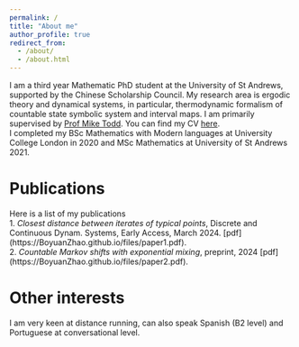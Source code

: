 ```yaml
---
permalink: /
title: "About me"
author_profile: true
redirect_from: 
  - /about/
  - /about.html
---
```


I am a third year Mathematic PhD student at the University of St Andrews, supported by the Chinese Scholarship Council. My research area is ergodic theory and dynamical systems, in particular, thermodynamic formalism of countable state symbolic system and interval maps. I am primarily supervised by [Prof Mike Todd](https://mtoddm.github.io/). You can find my CV [here](../assets/CV.pdf). <br>
I completed my BSc Mathematics with Modern languages at University College London in 2020 and MSc Mathematics at University of St Andrews 2021. 

# Publications
<p>
  Here is a list of my publications <br>
  1. <em>Closest distance between iterates of typical points</em>, Discrete and Continuous Dynam. Systems, Early Access, March 2024. [pdf](https://BoyuanZhao.github.io/files/paper1.pdf). <br>
  2. <em>Countable Markov shifts with exponential mixing</em>, preprint, 2024 [pdf](https://BoyuanZhao.github.io/files/paper2.pdf).
</p>

# Other interests
<p>I am very keen at distance running, can also speak Spanish (B2 level) and Portuguese at conversational level.</p>
